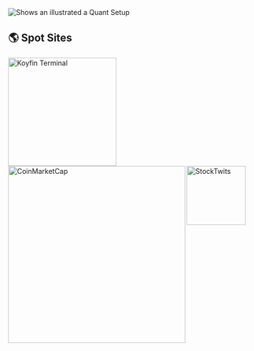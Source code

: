 <picture>
 <source media="(prefers-color-scheme: dark)" srcset="https://s3.coinmarketcap.com/static-gravity/image/7c2ad8389e2c4ae587a079b90bcf8a49.jpg">
 <source media="(prefers-color-scheme: light)" srcset="https://s3.coinmarketcap.com/static-gravity/image/7c2ad8389e2c4ae587a079b90bcf8a49.jpg">
 <img alt="Shows an illustrated a Quant Setup" src="https://s3.coinmarketcap.com/static-gravity/image/7c2ad8389e2c4ae587a079b90bcf8a49.jpg">
</picture>

## 🌎 Spot Sites
<h4 align="center"> </h4>
<a href="https://www.koyfin.com/get-discount-from-a-friend/?ref_id=0OfxPRjOPTjFAQ7YVva1i"><img align="left" src="https://www.finsmes.com/wp-content/uploads/2019/09/koyfin.jpg" alt="Koyfin Terminal" width="220px"/></a>
<a href="https://coinmarketcap.com/community/profile/Dyehuthy/"><img align="left" src="https://images.seeklogo.com/logo-png/52/1/coinmarketcap-logo-png_seeklogo-525091.png" alt="CoinMarketCap" width="360px"/></a>
<a href="https://stocktwits.com/Dyehuthy"><img align="left" src="https://stocktwits.com/about/wp-content/uploads/sites/3/2021/07/img__stocktwits-share-default.jpg" alt="StockTwits" width="120px"/></a>
